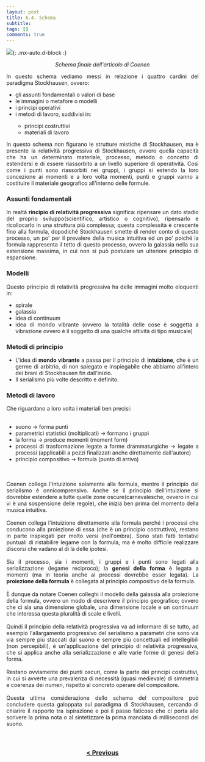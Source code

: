 ```yaml
---
layout: post
title: 6.4. Schema
subtitle:
tags: []
comments: true
---
```


![](https://velitch.github.io/velitch/assets/img/learn/il_paradigma_di_stockhausen/fig17.png){: .mx-auto.d-block :}
<p style="text-align:center"><i>Schema finale dell'articolo di Coenen</i></p>
<div style="text-align:justify;">
In questo schema vediamo messi in relazione i quattro cardini del paradigma Stockhausen, ovvero:
<ul>
  <li>gli assunti fondamentali o valori di base</li>
  <li>le immagini o metafore o modelli</li>
  <li>i principi operativi</li>
  <li>i metodi di lavoro, suddivisi in:</li>
  <ul>
    <li>principi costruttivi</li>
    <li>materiali di lavoro</li>
</ul>
</ul>
In questo schema non figurano le strutture mistiche di Stockhausen, ma è presente la relatività progressiva di Stockhausen, ovvero quella capacità che ha un determinato materiale, processo, metodo o concetto di estendersi e di essere riassorbito a un livello superiore di operatività. Così come i punti sono riassorbiti nei gruppi, i gruppi si estendo la loro concezione ai momenti e a loro volta momenti, punti e gruppi vanno a costituire il materiale geografico all'interno delle formule.

<h3>Assunti fondamentali</h3>

In realtà <b>rincipio di relatività progressiva</b> significa: ripensare un dato stadio del proprio sviluppo(scientifico, artistico o cognitivo), ripensarlo e ricollocarlo in una struttura più complessa; questa complessità è crescente fino alla formula, dopodiché Stockhausen smette di render conto di questo processo, un po' per il prevalere della musica intuitiva ed un po' poiché la formula rappresenta il tetto di questo processo, ovvero la galassia nella sua estensione massima, in cui non si può postulare un ulteriore principio di espansione.

<h3>Modelli</h3>

Questo </b>principio di relatività progressiva</b> ha delle immagini molto eloquenti in:
<ul>
  <li>spirale</li>
  <li>galassia</li>
  <li>idea di continuum</li>
  <li>idea di mondo vibrante (ovvero la totalità delle cose è soggetta a vibrazione ovvero è il soggetto di una qualche attività di tipo musicale)</li>
</ul>

<h3>Metodi di principio</h3>

<ul>
  <li> L'idea di <b>mondo vibrante</b> a passa per il principio di <b>intuizione</b>, che è un germe di arbitrio, di non spiegato e inspiegabile che abbiamo all'intero dei brani di Stockhausen fin dall'inizio.</li>
  <li>Il serialismo più volte descritto e definito.</li>
</ul>

<h3>Metodi di lavoro</h3>

Che riguardano a loro volta i materiali ben precisi:
<br>
<br>
<ul>
  <li>suono -> forma punti</li>
  <li>parametrici statistici (moltiplicati) -> formano i gruppi</li>
  <li>la forma -> produce momenti (moment form)</li>
  <li>processi di trasformazione legate a forme drammaturgiche -> legate a processi (applicabili a pezzi finalizzati anche direttamente dall'autore)</li>
  <li>principio compositivo -> formula (punto di arrivo)</li>
</ul>
<br>
<br>
Coenen collega l'intuizione solamente alla formula, mentre il principio del serialismo è onnicomprensivo. Anche se il principio dell'intuizione si dovrebbe estendere a tutte quelle zone oscure(carnevalesche, ovvero in cui vi è una sospensione delle regole), che inizia ben prima del momento della musica intuitiva.
<br>
<br>
Coenen collega l'</b>intuizione</b> direttamente alla formula perché i processi che conducono alla proiezione di essa (che è un principio costruttivo), restano in parte inspiegati per molto versi (nell'ombra). Sono stati fatti tentativi puntuali di ristabilire legame con la formula, ma è molto difficile realizzare discorsi che vadano al di là delle ipotesi.
<br>
<br>
Sia il processo, sia i momenti, i gruppi e i punti sono legati alla serializzazione (legame reciproco); la <b>genesi della forma</b> è legata a momenti (ma in teoria anche ai processi dovrebbe esser legata). La <b>proiezione della formula</b> è collegata al principio compositivo della formula.
<br>
<br>
È dunque da notare Coenen colleghi il modello della galassia alla proiezione della formula, ovvero un modo di descrivere il principio geografico; ovvero che ci sia una dimensione globale, una dimensione locale e un continuum che interessa questa pluralità di scale e livelli.
<br>
<br>
Quindi il principio della relatività progressiva va ad informare di se tutto, ad esempio l'allargamento progressivo del serialismo a parametri che sono via via sempre più staccati dal suono e sempre più concettuali ed intellegibili (non percepibili), è un'applicazione del principio di relatività progressiva, che si applica anche alla serializzazione e alle varie forme di genesi della forma.
<br>
<br>
Restano ovviamente dei punti oscuri, come la parte dei principi costruttivi, in cui si avverte una prevalenza di necessità (quasi medievale) di simmetria e coerenza dei numeri, rispetto al concreto operare del compositore.
<br>
<br>
Questa ultima considerazione dello schema del compositore può concludere questa galoppata sul paradigma di Stockhausen, cercando di chiarire il rapporto tra ispirazione e poi il passo faticoso che ci porta allo scrivere la prima nota o al sintetizzare la prima manciata di millisecondi del suono.
</div>
<br>
<br>
<h3 style="text-align:center">
<a href="https://velitch.github.io/velitch/2021-11-02-06_03_proiezione_della_formula/">< Previous </a>
</h3>
